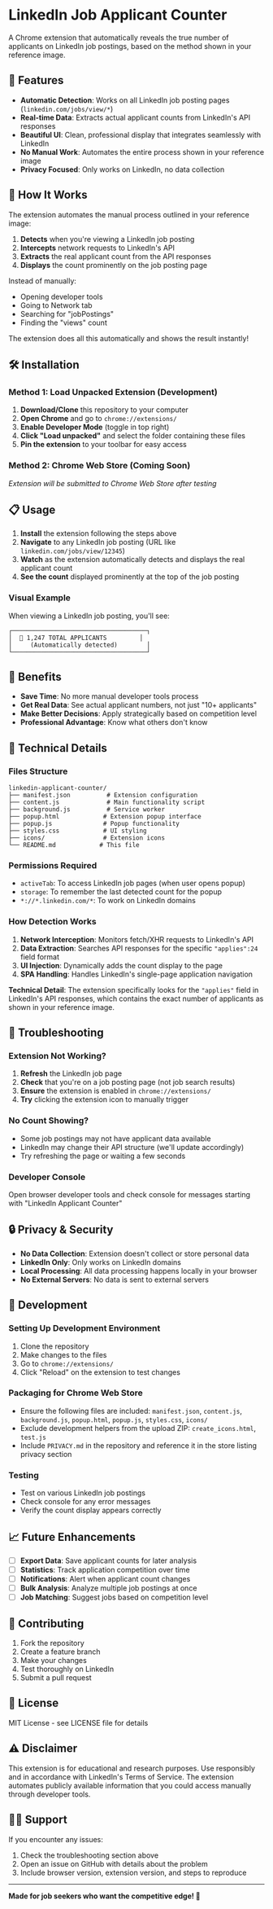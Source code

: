 # LinkedIn Job Applicant Counter

A Chrome extension that automatically reveals the true number of applicants on LinkedIn job postings, based on the method shown in your reference image.

## 🚀 Features

- **Automatic Detection**: Works on all LinkedIn job posting pages (`linkedin.com/jobs/view/*`)
- **Real-time Data**: Extracts actual applicant counts from LinkedIn's API responses
- **Beautiful UI**: Clean, professional display that integrates seamlessly with LinkedIn
- **No Manual Work**: Automates the entire process shown in your reference image
- **Privacy Focused**: Only works on LinkedIn, no data collection

## 📱 How It Works

The extension automates the manual process outlined in your reference image:

1. **Detects** when you're viewing a LinkedIn job posting
2. **Intercepts** network requests to LinkedIn's API
3. **Extracts** the real applicant count from the API responses
4. **Displays** the count prominently on the job posting page

Instead of manually:
- Opening developer tools
- Going to Network tab
- Searching for "jobPostings" 
- Finding the "views" count

The extension does all this automatically and shows the result instantly!

## 🛠 Installation

### Method 1: Load Unpacked Extension (Development)

1. **Download/Clone** this repository to your computer
2. **Open Chrome** and go to `chrome://extensions/`
3. **Enable Developer Mode** (toggle in top right)
4. **Click "Load unpacked"** and select the folder containing these files
5. **Pin the extension** to your toolbar for easy access

### Method 2: Chrome Web Store (Coming Soon)
*Extension will be submitted to Chrome Web Store after testing*

## 📋 Usage

1. **Install** the extension following the steps above
2. **Navigate** to any LinkedIn job posting (URL like `linkedin.com/jobs/view/12345`)
3. **Watch** as the extension automatically detects and displays the real applicant count
4. **See the count** displayed prominently at the top of the job posting

### Visual Example

When viewing a LinkedIn job posting, you'll see:

```
┌─────────────────────────────────────┐
│  🔢 1,247 TOTAL APPLICANTS         │
│     (Automatically detected)        │
└─────────────────────────────────────┘
```

## 🎯 Benefits

- **Save Time**: No more manual developer tools process
- **Get Real Data**: See actual applicant numbers, not just "10+ applicants"
- **Make Better Decisions**: Apply strategically based on competition level
- **Professional Advantage**: Know what others don't know

## 🔧 Technical Details

### Files Structure
```
linkedin-applicant-counter/
├── manifest.json          # Extension configuration
├── content.js             # Main functionality script
├── background.js          # Service worker
├── popup.html            # Extension popup interface
├── popup.js              # Popup functionality
├── styles.css            # UI styling
├── icons/                # Extension icons
└── README.md            # This file
```

### Permissions Required
- `activeTab`: To access LinkedIn job pages (when user opens popup)
- `storage`: To remember the last detected count for the popup
- `*://*.linkedin.com/*`: To work on LinkedIn domains

### How Detection Works
1. **Network Interception**: Monitors fetch/XHR requests to LinkedIn's API
2. **Data Extraction**: Searches API responses for the specific `"applies":24` field format
3. **UI Injection**: Dynamically adds the count display to the page
4. **SPA Handling**: Handles LinkedIn's single-page application navigation

**Technical Detail**: The extension specifically looks for the `"applies"` field in LinkedIn's API responses, which contains the exact number of applicants as shown in your reference image.

## 🐛 Troubleshooting

### Extension Not Working?
1. **Refresh** the LinkedIn job page
2. **Check** that you're on a job posting page (not job search results)
3. **Ensure** the extension is enabled in `chrome://extensions/`
4. **Try** clicking the extension icon to manually trigger

### No Count Showing?
- Some job postings may not have applicant data available
- LinkedIn may change their API structure (we'll update accordingly)
- Try refreshing the page or waiting a few seconds

### Developer Console
Open browser developer tools and check console for messages starting with "LinkedIn Applicant Counter"

## 🔒 Privacy & Security

- **No Data Collection**: Extension doesn't collect or store personal data
- **LinkedIn Only**: Only works on LinkedIn domains
- **Local Processing**: All data processing happens locally in your browser
- **No External Servers**: No data is sent to external servers

## 🚧 Development

### Setting Up Development Environment

1. Clone the repository
2. Make changes to the files
3. Go to `chrome://extensions/`
4. Click "Reload" on the extension to test changes

### Packaging for Chrome Web Store
- Ensure the following files are included: `manifest.json`, `content.js`, `background.js`, `popup.html`, `popup.js`, `styles.css`, `icons/`
- Exclude development helpers from the upload ZIP: `create_icons.html`, `test.js`
- Include `PRIVACY.md` in the repository and reference it in the store listing privacy section

### Testing
- Test on various LinkedIn job postings
- Check console for any error messages
- Verify the count display appears correctly

## 📈 Future Enhancements

- [ ] **Export Data**: Save applicant counts for later analysis
- [ ] **Statistics**: Track application competition over time
- [ ] **Notifications**: Alert when applicant count changes
- [ ] **Bulk Analysis**: Analyze multiple job postings at once
- [ ] **Job Matching**: Suggest jobs based on competition level

## 🤝 Contributing

1. Fork the repository
2. Create a feature branch
3. Make your changes
4. Test thoroughly on LinkedIn
5. Submit a pull request

## 📄 License

MIT License - see LICENSE file for details

## ⚠️ Disclaimer

This extension is for educational and research purposes. Use responsibly and in accordance with LinkedIn's Terms of Service. The extension automates publicly available information that you could access manually through developer tools.

## 🙋‍♂️ Support

If you encounter any issues:
1. Check the troubleshooting section above
2. Open an issue on GitHub with details about the problem
3. Include browser version, extension version, and steps to reproduce

---

**Made for job seekers who want the competitive edge! 🎯** 